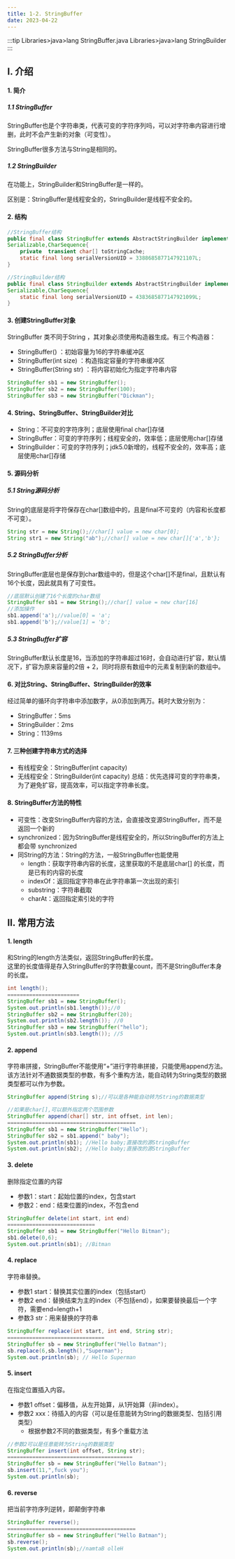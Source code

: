 ```yaml
---
title: 1-2. StringBuffer
date: 2023-04-22
---
```

:::tip
Libraries>java>lang        StringBuffer.java 
Libraries>java>lang        StringBuilder 
:::
## Ⅰ. 介绍
#### 1. 简介
##### 1.1 StringBuffer
StringBuffer也是个字符串类，代表可变的字符序列吗，可以对字符串内容进行增删，此时不会产生新的对象（可变性）。

StringBuffer很多方法与String是相同的。
##### 1.2 StringBuilder
在功能上，StringBuilder和StringBuffer是一样的。

区别是：StringBuffer是线程安全的，StringBuilder是线程不安全的。

#### 2. 结构
```java
//StringBuffer结构
public final class StringBuffer extends AbstractStringBuilder implements
Serializable,CharSequence{
    private  transient char[] toStringCache;
    static final long serialVersionUID = 3388685877147921107L;
}

//StringBuilder结构
public final class StringBuilder extends AbstractStringBuilder implements 
Serializable,CharSequence{
    static final long serialVersionUID = 4383685877147921099L;
}
```


#### 3. 创建StringBuffer对象
StringBuffer 类不同于String ，其对象必须使用构造器生成。有三个构造器：
- StringBuffer() ：初始容量为16的字符串缓冲区
- StringBuffer(int size) ：构造指定容量的字符串缓冲区
- StringBuffer(String str) ：将内容初始化为指定字符串内容
```java
StringBuffer sb1 = new StringBuffer();
StringBuffer sb2 = new StringBuffer(100);
StringBuffer sb3 = new StringBuffer("Dickman");
```

#### 4. String、StringBuffer、StringBuilder对比
- String：不可变的字符序列；底层使用final char[]存储
- StringBuffer：可变的字符序列；线程安全的，效率低；底层使用char[]存储
- StringBuilder：可变的字符序列；jdk5.0新增的，线程不安全的，效率高；底层使用char[]存储


#### 5. 源码分析
##### 5.1 String源码分析
String的底层是将字符保存在char[]数组中的，且是final不可变的（内容和长度都不可变）。
```java
String str = new String();//char[] value = new char[0];
String str1 = new String("ab");//char[] value = new char[]{'a','b'};
```
##### 5.2 StringBuffer分析
StringBuffer底层也是保存到char数组中的，但是这个char[]不是final，且默认有16个长度，因此就具有了可变性。
```java
//底层默认创建了16个长度的char数组
StringBuffer sb1 = new String();//char[] value = new char[16]
//添加操作
sb1.append('a');//value[0] = 'a';
sb1.append('b');//value[1] = 'b';
```
##### 5.3 StringBuffer扩容
StringBuffer默认长度是16，当添加的字符串超过16时，会自动进行扩容，默认情况下，扩容为原来容量的2倍 + 2，同时将原有数组中的元素复制到新的数组中。

#### 6. 对比String、StringBuffer、StringBuilder的效率
经过简单的循环向字符串中添加数字，从0添加到两万。耗时大致分别为：
- StringBuffer：5ms
- StringBuilder：2ms
- String：1139ms

#### 7. 三种创建字符串方式的选择
- 有线程安全：StringBuffer(int  capacity)
- 无线程安全：StringBuilder(int capacity)
总结：优先选择可变的字符串类，为了避免扩容，提高效率，可以指定字符串长度。

#### 8. StringBuffer方法的特性
- 可变性：改变StringBuffer内容的方法，会直接改变源StringBuffer，而不是返回一个新的
- synchronized：因为StringBuffer是线程安全的，所以StringBuffer的方法上都会带 synchronized
- 同String的方法：String的方法，一般StringBuffer也能使用
    - length：获取字符串内容的长度，这里获取的不是底层char[] 的长度，而是已有的内容的长度
    - indexOf：返回指定字符串在此字符串第一次出现的索引
    - substring：字符串截取
    - charAt：返回指定索引处的字符


## Ⅱ. 常用方法
#### 1. length
和String的length方法类似，返回StringBuffer的长度。   
这里的长度值得是存入StringBuffer的字符数量count，而不是StringBuffer本身的长度。
```java
int length();
=======================
StringBuffer sb1 = new StringBuffer();
System.out.println(sb1.length());//0
StringBuffer sb2 = new StringBuffer(20);
System.out.println(sb2.length()); //0
StringBuffer sb3 = new StringBuffer("hello");
System.out.println(sb3.length()); //5
```

#### 2. append
字符串拼接，StringBuffer不能使用“+”进行字符串拼接，只能使用append方法。   
该方法针对不通数据类型的参数，有多个重构方法，能自动转为String类型的数据类型都可以作为参数。
```java
StringBuffer append(String s);//可以是各种能自动转为String的数据类型

//如果是char[],可以额外指定两个范围参数 
StringBuffer append(char[] str, int offset, int len);
=========================================
StringBuffer sb1 = new StringBuffer("Hello");
StringBuffer sb2 = sb1.append(" baby");
System.out.println(sb1); //Hello baby;直接改的源StringBuffer
System.out.println(sb2); //Hello baby;直接改的源StringBuffer
```

#### 3. delete
删除指定位置的内容
- 参数1：start：起始位置的index，包含start
- 参数2：end：结束位置的index，不包含end
```java
StringBuffer delete(int start, int end)
============================
StringBuffer sb1 = new StringBuffer("Hello Bitman");
sb1.delete(0,6);
System.out.println(sb1); //Bitman
```

#### 4. replace
字符串替换。
- 参数1 start：替换其实位置的index（包括start）
- 参数2 end：替换结束为主的index（不包括end），如果要替换最后一个字符，需要end=length+1
- 参数3 str：用来替换的字符串
```java
StringBuffer replace(int start, int end, String str);
===============================
StringBuffer sb = new StringBuffer("Hello Batman");
sb.replace(6,sb.length(),"Superman");
System.out.println(sb); // Hello Superman
```

#### 5. insert
在指定位置插入内容。
- 参数1 offset：偏移值，从左开始算，从1开始算（非index）。
- 参数2 xxx：待插入的内容（可以是任意能转为String的数据类型、包括引用类型）
    - 根据参数2不同的数据类型，有多个重载方法
```java
//参数2可以是任意能转为String的数据类型
StringBuffer insert(int offset, String str);
========================================
StringBuffer sb = new StringBuffer("Hello Batman");
sb.insert(11,",fuck you");
System.out.println(sb);
```

#### 6. reverse
把当前字符序列逆转，即颠倒字符串
```java
StringBuffer reverse();
=========================================
StringBuffer sb = new StringBuffer("Hello Batman");
sb.reverse();
System.out.println(sb);//namtaB olleH
```